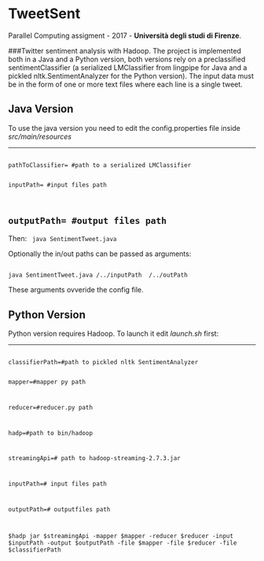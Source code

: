 # TweetSent
Parallel Computing assigment - 2017 - **Università degli studi di Firenze**.

###Twitter sentiment analysis with Hadoop.
The project is implemented both in a Java and a Python version, both versions rely on a preclassified sentimentClassifier (a serialized LMClassifier from lingpipe for Java and a pickled nltk.SentimentAnalyzer for the Python version).
The input data must be in the form of one or more text files where each line is a single tweet.


## Java Version
To use the java version you need to edit the config.properties file inside  *src/main/resources*

---
<code>
pathToClassifier= #path to a serialized LMClassifier

inputPath= #input files path

outputPath= #output files path
</code>
---
Then:
<code>
java SentimentTweet.java
</code>


Optionally the in/out paths can be passed as arguments:

<code>
java SentimentTweet.java /../inputPath  /../outPath
</code>

These arguments ovveride the config file.



## Python Version
Python version requires Hadoop.
To launch it edit *launch.sh* first:

---
<code>
classifierPath=#path to pickled nltk SentimentAnalyzer

mapper=#mapper py path

reducer=#reducer.py path

hadp=#path to bin/hadoop

streamingApi=# path to hadoop-streaming-2.7.3.jar

inputPath=# input files path

outputPath=# outputfiles path


$hadp jar $streamingApi -mapper $mapper -reducer $reducer -input $inputPath -output $outputPath -file $mapper -file $reducer -file $classifierPath
</code>
